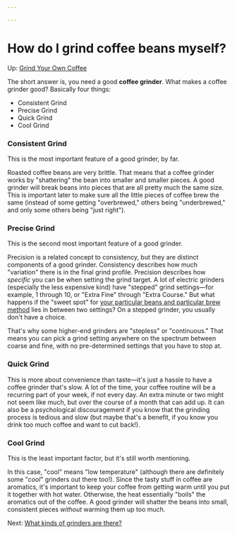 ```yaml
---

---
```


# How do I grind coffee beans myself?

Up: [Grind Your Own
Coffee](https://calebsnotes.brick.do/grind-your-own-coffee-beans-dWLk8EkJMl5M)

The short answer is, you need a good **coffee grinder**. What makes a
coffee grinder good? Basically four things:

-   Consistent Grind
-   Precise Grind
-   Quick Grind
-   Cool Grind

### **Consistent Grind**

This is the most important feature of a good grinder, by far.

Roasted coffee beans are very brittle. That means that a coffee grinder
works by "shattering" the bean into smaller and smaller pieces. A good
grinder will break beans into pieces that are all pretty much the same
size. This is important later to make sure all the little pieces of
coffee brew the same (instead of some getting "overbrewed," others being
"underbrewed," and only some others being "just right").

### **Precise Grind**

This is the second most important feature of a good grinder.

Precision is a related concept to consistency, but they are distinct
components of a good grinder. Consistency describes how much "variation"
there is in the final grind profile. Precision describes how *specific*
you can be when setting the grind target. A lot of electric grinders
(especially the less expensive kind) have "stepped" grind settings—for
example, 1 through 10, or "Extra Fine" through "Extra Course." But what
happens if the "sweet spot" for [your particular beans and particular
brew
method](https://calebsnotes.netlify.app/tailor-your-coffee-recipe-to-your-brew-method)
lies in between two settings? On a stepped grinder, you usually don't
have a choice.

That's why some higher-end grinders are "stepless" or "continuous." That
means you can pick a grind setting anywhere on the spectrum between
coarse and fine, with no pre-determined settings that you have to stop
at.

### **Quick Grind**

This is more about convenience than taste—it's just a hassle to have a
coffee grinder that's slow. A lot of the time, your coffee routine will
be a recurring part of your week, if not every day. An extra minute or
two might not seem like much, but over the course of a month that can
add up. It can also be a psychological discouragement if you know that
the grinding process is tedious and slow (but maybe that's a benefit, if
you know you drink too much coffee and want to cut back!).

### **Cool Grind**

This is the least important factor, but it's still worth mentioning.

In this case, "cool" means "low temperature" (although there are
definitely some "*cool*" grinders out there too!). Since the tasty stuff
in coffee are aromatics, it's important to keep your coffee from getting
warm until you put it together with hot water. Otherwise, the heat
essentially "boils" the aromatics out of the coffee. A good grinder will
shatter the beans into small, consistent pieces *without* warming them
up too much.

Next: [What kinds of grinders are
there?](https://calebsnotes.brick.do/what-kinds-of-grinders-are-there-YpbrJwM3oVyQ)
